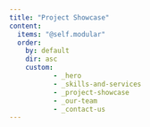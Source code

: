 ```yaml
---
title: "Project Showcase"
content:
  items: "@self.modular"
  order:
    by: default
    dir: asc
    custom:
           - _hero
           - _skills-and-services
           - _project-showcase
           - _our-team
           - _contact-us
---
```

